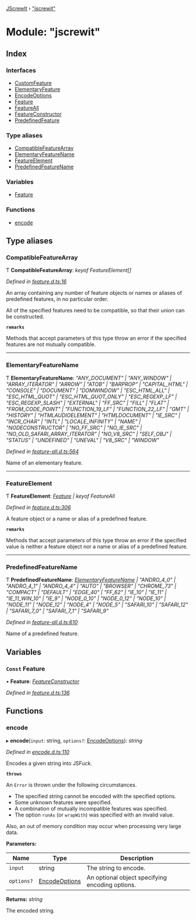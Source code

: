 [JScrewIt](../README.md) › ["jscrewit"](_jscrewit_.md)

# Module: "jscrewit"

## Index

### Interfaces

* [CustomFeature](../interfaces/_jscrewit_.customfeature.md)
* [ElementaryFeature](../interfaces/_jscrewit_.elementaryfeature.md)
* [EncodeOptions](../interfaces/_jscrewit_.encodeoptions.md)
* [Feature](../interfaces/_jscrewit_.feature.md)
* [FeatureAll](../interfaces/_jscrewit_.featureall.md)
* [FeatureConstructor](../interfaces/_jscrewit_.featureconstructor.md)
* [PredefinedFeature](../interfaces/_jscrewit_.predefinedfeature.md)

### Type aliases

* [CompatibleFeatureArray](_jscrewit_.md#compatiblefeaturearray)
* [ElementaryFeatureName](_jscrewit_.md#elementaryfeaturename)
* [FeatureElement](_jscrewit_.md#featureelement)
* [PredefinedFeatureName](_jscrewit_.md#predefinedfeaturename)

### Variables

* [Feature](_jscrewit_.md#const-feature)

### Functions

* [encode](_jscrewit_.md#encode)

## Type aliases

###  CompatibleFeatureArray

Ƭ **CompatibleFeatureArray**: *keyof FeatureElement[]*

*Defined in [feature.d.ts:16](https://github.com/fasttime/JScrewIt/blob/2.11.1/lib/feature.d.ts#L16)*

An array containing any number of feature objects or names or aliases of predefined features,
in no particular order.

All of the specified features need to be compatible, so that their union can be constructed.

**`remarks`** 

Methods that accept parameters of this type throw an error if the specified features are not
mutually compatible.

___

###  ElementaryFeatureName

Ƭ **ElementaryFeatureName**: *"ANY_DOCUMENT" | "ANY_WINDOW" | "ARRAY_ITERATOR" | "ARROW" | "ATOB" | "BARPROP" | "CAPITAL_HTML" | "CONSOLE" | "DOCUMENT" | "DOMWINDOW" | "ESC_HTML_ALL" | "ESC_HTML_QUOT" | "ESC_HTML_QUOT_ONLY" | "ESC_REGEXP_LF" | "ESC_REGEXP_SLASH" | "EXTERNAL" | "FF_SRC" | "FILL" | "FLAT" | "FROM_CODE_POINT" | "FUNCTION_19_LF" | "FUNCTION_22_LF" | "GMT" | "HISTORY" | "HTMLAUDIOELEMENT" | "HTMLDOCUMENT" | "IE_SRC" | "INCR_CHAR" | "INTL" | "LOCALE_INFINITY" | "NAME" | "NODECONSTRUCTOR" | "NO_FF_SRC" | "NO_IE_SRC" | "NO_OLD_SAFARI_ARRAY_ITERATOR" | "NO_V8_SRC" | "SELF_OBJ" | "STATUS" | "UNDEFINED" | "UNEVAL" | "V8_SRC" | "WINDOW"*

*Defined in [feature-all.d.ts:564](https://github.com/fasttime/JScrewIt/blob/2.11.1/lib/feature-all.d.ts#L564)*

Name of an elementary feature.

___

###  FeatureElement

Ƭ **FeatureElement**: *[Feature](../interfaces/_jscrewit_.customfeature.md#feature) | keyof FeatureAll*

*Defined in [feature.d.ts:306](https://github.com/fasttime/JScrewIt/blob/2.11.1/lib/feature.d.ts#L306)*

A feature object or a name or alias of a predefined feature.

**`remarks`** 

Methods that accept parameters of this type throw an error if the specified value is neither
a feature object nor a name or alias of a predefined feature.

___

###  PredefinedFeatureName

Ƭ **PredefinedFeatureName**: *[ElementaryFeatureName](_jscrewit_.md#elementaryfeaturename) | "ANDRO_4_0" | "ANDRO_4_1" | "ANDRO_4_4" | "AUTO" | "BROWSER" | "CHROME_73" | "COMPACT" | "DEFAULT" | "EDGE_40" | "FF_62" | "IE_10" | "IE_11" | "IE_11_WIN_10" | "IE_9" | "NODE_0_10" | "NODE_0_12" | "NODE_10" | "NODE_11" | "NODE_12" | "NODE_4" | "NODE_5" | "SAFARI_10" | "SAFARI_12" | "SAFARI_7_0" | "SAFARI_7_1" | "SAFARI_9"*

*Defined in [feature-all.d.ts:610](https://github.com/fasttime/JScrewIt/blob/2.11.1/lib/feature-all.d.ts#L610)*

Name of a predefined feature.

## Variables

### `Const` Feature

• **Feature**: *[FeatureConstructor](../interfaces/_jscrewit_.featureconstructor.md)*

*Defined in [feature.d.ts:136](https://github.com/fasttime/JScrewIt/blob/2.11.1/lib/feature.d.ts#L136)*

## Functions

###  encode

▸ **encode**(`input`: string, `options?`: [EncodeOptions](../interfaces/_jscrewit_.encodeoptions.md)): *string*

*Defined in [encode.d.ts:110](https://github.com/fasttime/JScrewIt/blob/2.11.1/lib/encode.d.ts#L110)*

Encodes a given string into JSFuck.

**`throws`** 

An `Error` is thrown under the following circumstances.
 - The specified string cannot be encoded with the specified options.
 - Some unknown features were specified.
 - A combination of mutually incompatible features was specified.
 - The option `runAs` (or `wrapWith`) was specified with an invalid value.

Also, an out of memory condition may occur when processing very large data.

**Parameters:**

Name | Type | Description |
------ | ------ | ------ |
`input` | string |   The string to encode.  |
`options?` | [EncodeOptions](../interfaces/_jscrewit_.encodeoptions.md) |   An optional object specifying encoding options.  |

**Returns:** *string*

The encoded string.
